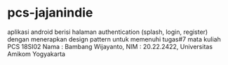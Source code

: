 # pcs-jajanindie
aplikasi android berisi halaman authentication (splash, login, register) dengan menerapkan design pattern untuk memenuhi tugas#7 mata kuliah PCS 18SI02
Nama : Bambang Wijayanto, NIM : 20.22.2422, Universitas Amikom Yogyakarta
